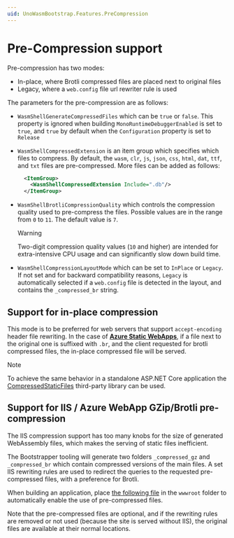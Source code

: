 ```yaml
---
uid: UnoWasmBootstrap.Features.PreCompression
---
```


# Pre-Compression support

Pre-compression has two modes:

- In-place, where Brotli compressed files are placed next to original files
- Legacy, where a `web.config` file url rewriter rule is used

The parameters for the pre-compression are as follows:

- `WasmShellGenerateCompressedFiles` which can be `true` or `false`. This property is ignored when building `MonoRuntimeDebuggerEnabled` is set to `true`, and `true` by default when the `Configuration` property is set to `Release`
- `WasmShellCompressedExtension` is an item group which specifies which files to compress. By default, the `wasm`, `clr`, `js`, `json`, `css`, `html`, `dat`, `ttf`, and `txt` files are pre-compressed. More files can be added as follows:

  ```xml
    <ItemGroup>
      <WasmShellCompressedExtension Include=".db"/>
    </ItemGroup>
  ```

- `WasmShellBrotliCompressionQuality` which controls the compression quality used to pre-compress the files. Possible values are in the range from `0` to `11`. The default value is `7`.

  > [!WARNING]
  > Two-digit compression quality values (`10` and higher) are intended for extra-intensive CPU usage and can significantly slow down build time.

- `WasmShellCompressionLayoutMode` which can be set to `InPlace` or `Legacy`. If not set and for backward compatibility reasons, `Legacy` is automatically selected if a `web.config` file is detected in the layout, and contains the `_compressed_br` string.

## Support for in-place compression

This mode is to be preferred for web servers that support `accept-encoding` header file rewriting. In the case of [**Azure Static WebApps**](https://docs.microsoft.com/en-us/azure/static-web-apps/get-started-portal), if a file next to the original one is suffixed with `.br`, and the client requested for brotli compressed files, the in-place compressed file will be served.
> [!NOTE]
> To achieve the same behavior in a standalone ASP.NET Core application the [CompressedStaticFiles](https://github.com/AnderssonPeter/CompressedStaticFiles) third-party library can be used.

## Support for IIS / Azure WebApp GZip/Brotli pre-compression

The IIS compression support has too many knobs for the size of generated WebAssembly files, which
makes the serving of static files inefficient.

The Bootstrapper tooling will generate two folders `_compressed_gz` and `_compressed_br` which contain compressed versions of the main files. A set IIS rewriting rules are used to redirect the queries to the requested pre-compressed files, with a preference for Brotli.

When building an application, place [the following file](src/Uno.Wasm.SampleNet6/wwwroot/web.config) in the `wwwroot` folder to automatically enable the use of pre-compressed files.

Note that the pre-compressed files are optional, and if the rewriting rules are removed or not used (because the site is served without IIS), the original files are available at their normal locations.
